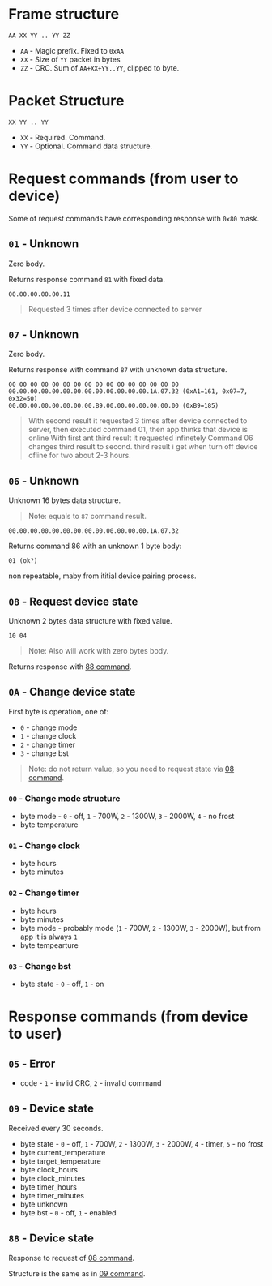 # Frame structure

`AA XX YY .. YY ZZ`

* `AA` - Magic prefix. Fixed to `0xAA`
* `XX` - Size of `YY` packet in bytes
* `ZZ` - CRC. Sum of `AA+XX+YY..YY`, clipped to byte.

# Packet Structure

`XX YY .. YY`

* `XX` - Required. Command.
* `YY` - Optional. Command data structure.

# Request commands (from user to device)

Some of request commands have corresponding response with `0x80` mask.

## `01` - Unknown

Zero body.

Returns response command `81` with fixed data.

```
00.00.00.00.00.11
```

> Requested 3 times after device connected to server

## `07` - Unknown

Zero body.

Returns response with command `87` with unknown data structure.
```
00 00 00 00 00 00 00 00 00 00 00 00 00 00 00 00
00.00.00.00.00.00.00.00.00.00.00.00.00.1A.07.32 (0xA1=161, 0x07=7, 0x32=50)
00.00.00.00.00.00.00.00.B9.00.00.00.00.00.00.00 (0xB9=185)
```

> With second result it requested 3 times after device connected to server, then executed command 01, then app thinks that device is online
> With first ant third result it requested infinetely
> Command 06 changes third result to second.
> third result i get when turn off device ofline for two about 2-3 hours.

## `06` - Unknown

Unknown 16 bytes data structure.

> Note: equals to `87` command result.

```
00.00.00.00.00.00.00.00.00.00.00.00.00.1A.07.32
```

Returns command 86 with an unknown 1 byte body:
```
01 (ok?)
```

non repeatable, maby from ititial device pairing process.

## `08` - Request device state

Unknown 2 bytes data structure with fixed value.
```
10 04
```

> Note: Also will work with zero bytes body.

Returns response with [88 command](#88---device-state).

## `0A` - Change device state

First byte is operation, one of:
* `0` - change mode
* `1` - change clock
* `2` - change timer
* `3` - change bst

> Note: do not return value, so you need to request state via [08 command](#08---request-device-state).

### `00` - Change mode structure

* byte mode - `0` - off, `1` - 700W, `2` - 1300W, `3` - 2000W, `4` - no frost
* byte temperature

### `01` - Change clock
* byte hours
* byte minutes

### `02` - Change timer
* byte hours
* byte minutes
* byte mode - probably mode (`1` - 700W, `2` - 1300W, `3` - 2000W), but from app it is always `1`
* byte tempearture

### `03` - Change bst
* byte state - `0` - off, `1` - on

# Response commands (from device to user)

## `05` - Error

* code - `1` - invlid CRC, `2` - invalid command

## `09` - Device state

Received every 30 seconds.

* byte state - `0` - off, `1` - 700W, `2` - 1300W, `3` - 2000W, `4` - timer, `5` - no frost
* byte current_temperature
* byte target_temperature
* byte clock_hours
* byte clock_minutes
* byte timer_hours
* byte timer_minutes
* byte unknown
* byte bst - `0` - off, `1` - enabled

## `88` - Device state

Response to request of [08 command](#08---request-device-state).

Structure is the same as in [09 command](#09--device-state).



